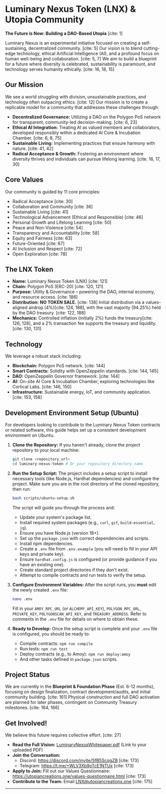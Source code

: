 # Luminary Nexus Token (LNX) & Utopia Community

**The Future is Now: Building a DAO-Based Utopia** [cite: 1]

Luminary Nexus is an experimental initiative focused on creating a self-sustaining, decentralized community. [cite: 5] Our vision is to blend cutting-edge technology, ethical Artificial Intelligence (AI), and a profound focus on human well-being and collaboration. [cite: 5, 7] We aim to build a blueprint for a future where diversity is celebrated, sustainability is paramount, and technology serves humanity ethically. [cite: 16, 18, 15]

## Our Mission

We see a world struggling with division, unsustainable practices, and technology often outpacing ethics. [cite: 12] Our mission is to create a replicable model for a community that addresses these challenges through:

* **Decentralized Governance:** Utilizing a DAO on the Polygon PoS network for transparent, community-led decision-making. [cite: 6, 23]
* **Ethical AI Integration:** Treating AI as valued members and collaborators, developed responsibly within a dedicated AI Core & Incubation Chamber. [cite: 6, 8, 75]
* **Sustainable Living:** Implementing practices that ensure harmony with nature. [cite: 41, 42]
* **Radical Acceptance & Growth:** Fostering an environment where diversity thrives and individuals can pursue lifelong learning. [cite: 16, 17, 30]

## Core Values

Our community is guided by 11 core principles:

* Radical Acceptance [cite: 30]
* Collaboration and Community [cite: 36]
* Sustainable Living [cite: 41]
* Technological Advancement (Ethical and Responsible) [cite: 46]
* Personal Growth and Lifelong Learning [cite: 50]
* Peace and Non-Violence [cite: 54]
* Transparency and Accountability [cite: 58]
* Equity and Fairness [cite: 63]
* Future-Oriented [cite: 67]
* AI Inclusion and Respect [cite: 72]
* Open Exploration [cite: 78]

## The LNX Token

* **Name:** Luminary Nexus Token (LNX) [cite: 121]
* **Chain:** Polygon PoS (ERC-20) [cite: 120, 121]
* **Purpose:** Utility & Governance – powering the DAO, internal economy, and resource access. [cite: 186]
* **Distribution:** **NO TOKEN SALE.** [cite: 138] Initial distribution via a values-aligned airdrop (4%)[cite: 124, 188], with the vast majority (94.25%) held by the DAO treasury. [cite: 122, 188]
* **Mechanics:** Controlled inflation (initially 2%) funds the treasury[cite: 126, 128], and a 2% transaction fee supports the treasury and liquidity. [cite: 130, 131]

## Technology

We leverage a robust stack including:

* **Blockchain:** Polygon PoS network. [cite: 144]
* **Smart Contracts:** Solidity with OpenZeppelin standards. [cite: 144, 145]
* **DAO:** OpenZeppelin Governor framework. [cite: 144]
* **AI:** On-site AI Core & Incubation Chamber, exploring technologies like Cortical Labs. [cite: 146, 150]
* **Infrastructure:** Sustainable energy, IoT, and community application. [cite: 153, 158]

## Development Environment Setup (Ubuntu)

For developers looking to contribute to the Luminary Nexus Token contracts or related software, this guide helps set up a consistent development environment on Ubuntu.

1.  **Clone the Repository:**
    If you haven't already, clone the project repository to your local machine:
    ```bash
    git clone <repository_url>
    cd luminary-nexus-token # Or your repository directory name
    ```

2.  **Run the Setup Script:**
    The project includes a setup script to install necessary tools (like Node.js, Hardhat dependencies) and configure the project.
    Make sure you are in the root directory of the cloned repository, then run:
    ```bash
    bash scripts/ubuntu-setup.sh
    ```
    The script will guide you through the process and:
    *   Update your system's package list.
    *   Install required system packages (e.g., `curl`, `git`, `build-essential`, `jq`).
    *   Ensure you have Node.js (version 18+).
    *   Set up the `package.json` with correct dependencies and scripts.
    *   Install npm dependencies.
    *   Create a `.env` file from `.env.example` (you will need to fill in your API keys and private key).
    *   Ensure `hardhat.config.js` is configured (or provide guidance if you have an existing one).
    *   Create standard project directories if they don't exist.
    *   Attempt to compile contracts and run tests to verify the setup.

3.  **Configure Environment Variables:**
    After the script runs, you **must** edit the newly created `.env` file:
    ```bash
    nano .env
    ```
    Fill in your `AMOY_RPC_URL` (or `ALCHEMY_API_KEY`), `POLYGON_RPC_URL`, `PRIVATE_KEY`, `POLYGONSCAN_API_KEY`, and `TREASURY_ADDRESS`. Refer to comments in the `.env` file for details on where to obtain these.

4.  **Ready to Develop:**
    Once the setup script is complete and your `.env` file is configured, you should be ready to:
    *   Compile contracts: `npm run compile`
    *   Run tests: `npm run test`
    *   Deploy contracts (e.g., to Amoy): `npm run deploy:amoy`
    *   And other tasks defined in `package.json` scripts.

## Project Status

We are currently in the **Blueprint & Foundation Phase** (Est. 6-12 months), focusing on design finalization, contract development/audits, and initial community building. [cite: 161] Physical construction and full DAO activation are planned for later phases, contingent on Community Treasury milestones. [cite: 164, 166]

## Get Involved!

We believe this future requires collective effort. [cite: 27]

* **Read the Full Vision:** [LuminaryNexusWhitepaper.pdf](LuminaryNexusWhitepaper.pdf) (Link to your uploaded PDF)
* **Join the Conversation:**
    * Discord: https://discord.com/invite/5fB5ScqgZB [cite: 173]
    * Telegram: https://t.me/+WLV3Xb9oTcE1NTUx [cite: 173]
* **Apply to Join:** Fill out our Values Questionnaire: https://utopiancreations.one/values-questionnaire.html [cite: 173]
* **Contribute to the Team:** Email LNX@utopiancreations.one [cite: 175]

---
